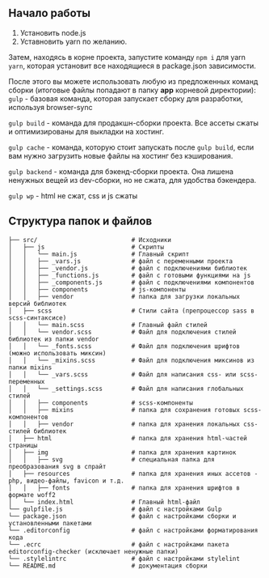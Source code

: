 

## Начало работы

1. Установить node.js
2. Уставновить yarn по желанию.

Затем, находясь в корне проекта, запустите команду `npm i` для yarn `yarn`, которая установит все находящиеся в package.json зависимости.<br>

После этого вы можете использовать любую из предложенных команд сборки (итоговые файлы попадают в папку __app__ корневой директории): <br>
`gulp` - базовая команда, которая запускает сборку для разработки, используя browser-sync

`gulp build` - команда для продакшн-сборки проекта. Все ассеты сжаты и оптимизированы для выкладки на хостинг.

`gulp cache` - команда, которую стоит запускать после `gulp build`, если вам нужно загрузить новые файлы на хостинг без кэширования.

`gulp backend` - команда для бэкенд-сборки проекта. Она лишена ненужных вещей из dev-сборки, но не сжата, для удобства бэкендера.

`gulp wp` - html не сжат, css и js сжаты

## Структура папок и файлов

```
├── src/                          # Исходники
│   ├── js                        # Скрипты
│   │   └── main.js               # Главный скрипт
│   │   ├── _vars.js              # файл с переменными проекта
│   │   ├── _vendor.js            # файл с подключениями библиотек
│   │   ├── _functions.js         # файл с готовыми функциями на js
│   │   ├── _components.js        # файл с подключениями компонентов
│   │   ├── components            # js-компоненты
│   │   ├── vendor                # папка для загрузки локальных версий библиотек
│   ├── scss                      # Стили сайта (препроцессор sass в scss-синтаксисе)
│   │   └── main.scss             # Главный файл стилей
│   │   └── vendor.scss           # Файл для подключения стилей библиотек из папки vendor
│   │   └── _fonts.scss           # Файл для подключения шрифтов (можно использовать миксин)
│   │   └── _mixins.scss          # Файл для подключения миксинов из папки mixins
│   │   └── _vars.scss            # Файл для написания css- или scss-переменных
│   │   └── _settings.scss        # Файл для написания глобальных стилей
│   │   ├── components            # scss-компоненты
│   │   ├── mixins                # папка для сохранения готовых scss-компонентов
│   │   ├── vendor                # папка для хранения локальных css-стилей библиотек
│   ├── html                      # папка для хранения html-частей страницы
│   ├── img                       # папка для хранения картинок
│   │   ├── svg                   # специальная папка для преобразования svg в спрайт
│   ├── resources                 # папка для хранения иных ассетов - php, видео-файлы, favicon и т.д.
│   │   ├── fonts                 # папка для хранения шрифтов в формате woff2
│   └── index.html                # Главный html-файл
└── gulpfile.js                   # файл с настройками Gulp
└── package.json                  # файл с настройками сборки и установленными пакетами
└── .editorconfig                 # файл с настройками форматирования кода
└── .ecrc                         # файл с настройками пакета editorconfig-checker (исключает ненужные папки)
└── .stylelintrc                  # файл с настройками stylelint
└── README.md                     # документация сборки
```

